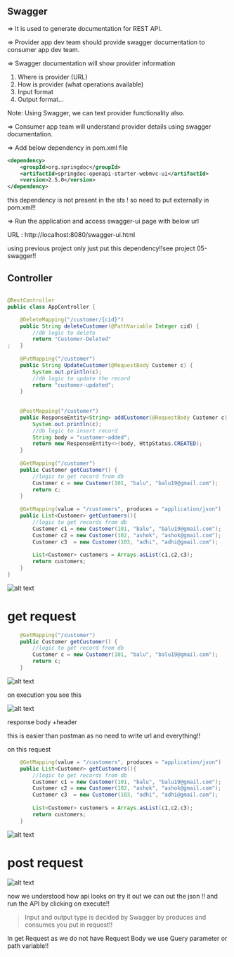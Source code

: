 ## Swagger
=> It is used to generate documentation for REST API.

=> Provider app dev team should provide swagger documentation to consumer app dev team.

=> Swagger documentation will show provider information 

1) Where is provider (URL)
2) How is provider (what operations available)
3) Input format
4) Output format...

Note: Using Swagger, we can test provider functionality also.			

=> Consumer app team will understand provider details using swagger documentation.



=> Add below dependency in pom.xml file

```xml
<dependency>
    <groupId>org.springdoc</groupId>
    <artifactId>springdoc-openapi-starter-webmvc-ui</artifactId>
    <version>2.5.0</version>
</dependency>
```

this dependency is not present in the sts ! so need to put externally in pom.xml!!


=> Run the application and access swagger-ui page with below url

URL : http://localhost:8080/swagger-ui.html


using previous project only just put this dependency!!see project 05-swagger!!

## Controller
```java

@RestController
public class AppController {

	@DeleteMapping("/customer/{cid}")
	public String deleteCustomer(@PathVariable Integer cid) {
		//db logic to delete
		return "Customer-Deleted"
;	}
	
	@PutMapping("/customer")
	public String UpdateCustomer(@RequestBody Customer c) {
		System.out.println(c);
		//db logic to update the record
		return "customer-updated";
	}
	
	
	@PostMapping("/customer")
	public ResponseEntity<String> addCustomer(@RequestBody Customer c) {
		System.out.println(c);
		//db logic to insert record
		String body = "customer-added";
		return new ResponseEntity<>(body, HttpStatus.CREATED);
	}
	
	@GetMapping("/customer")
	public Customer getCustomer() {
		//logic to get record from db
		Customer c = new Customer(101, "balu", "balu19@gmail.com");
		return c;
	}
	
	@GetMapping(value = "/customers", produces = "application/json")
	public List<Customer> getCustomers(){
		//logic to get records from db
		Customer c1 = new Customer(101, "balu", "balu19@gmail.com");
		Customer c2 = new Customer(102, "ashok", "ashok@gmail.com");
		Customer c3  = new Customer(103, "adhi", "adhi@gmail.com");
		
		List<Customer> customers = Arrays.asList(c1,c2,c3);
		return customers;
	}
}

```


![alt text](image.png)

# get request
```java
	@GetMapping("/customer")
	public Customer getCustomer() {
		//logic to get record from db
		Customer c = new Customer(101, "balu", "balu19@gmail.com");
		return c;
	}
```
![alt text](image-1.png)

on execution you see this

![alt text](image-2.png)

response body +header 

this is easier than postman as no need to write url and everything!!

on this request

```java
	@GetMapping(value = "/customers", produces = "application/json")
	public List<Customer> getCustomers(){
		//logic to get records from db
		Customer c1 = new Customer(101, "balu", "balu19@gmail.com");
		Customer c2 = new Customer(102, "ashok", "ashok@gmail.com");
		Customer c3  = new Customer(103, "adhi", "adhi@gmail.com");
		
		List<Customer> customers = Arrays.asList(c1,c2,c3);
		return customers;
	}
```
![alt text](image-3.png)

# post request

![alt text](Explaination_241017_194057.jpg)

 now we understood how api looks on try it out we can out the json !! and run the API by clicking on execute!!

 >Input and output type is decided by Swagger by produces and consumes you put in request!!


 In get Request as we do not have Request Body we use Query parameter or path variable!!

 